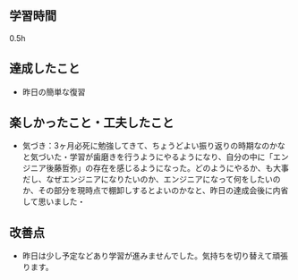 ## 学習時間
0.5h
## 達成したこと
- 昨日の簡単な復習
## 楽しかったこと・工夫したこと
- 気づき：3ヶ月必死に勉強してきて、ちょうどよい振り返りの時期なのかなと気づいた・学習が歯磨きを行うようにやるようになり、自分の中に「エンジニア後藤哲弥」の存在を感じるようになった。どのようにやるか、も大事だし、なぜエンジニアになりたいのか、エンジニアになって何をしたいのか、その部分を現時点で棚卸しするとよいのかなと、昨日の達成会後に内省して思いました・

## 改善点
- 昨日は少し予定などあり学習が進みませんでした。気持ちを切り替えて頑張ります。
